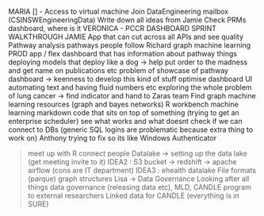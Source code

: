 MARIA [] - Access to virtual machine
Join DataEngineering mailbox (CSINSWEngineeringData)
Write down all ideas from Jamie
Check PRMs dashboard, where is it
VERONICA - PCCR DASHBOARD
SPRINT WALKTHROUGH
JAMIE
App that can cut across all APIs and see quality
Pathway analysis
pathways people follow
Richard graph machine learning
PROD app / flex dashboard that has information about pathway things
deploying models that deploy like a dog -> help put order to the madness and get name on publications etc
problem of
showcase of pathway dashboard -> keenness to develop this kind of stuff
optimise dashboard UI
automating text and having fluid numbers etc
exploring the whole problem of lung cancer -> find indicator and hand to Zaras team
Find graph machine learning resources (graph and bayes networks)
R workbench
machine learning
markdown code that sits on top of something (trying to get an enterprise scheduler)
see what works and what doesnt
check if we can connect to DBs (generic SQL logins are problematic because extra thing to work on)
Anthony trying to fix so its like Windows Authenticator

> meet up with R connect people 
Datalake -> setting up the data lake (get meeting invite to it)
IDEA2 : S3 bucket -> redshift -> apache airflow (cons are IT department)
IDEA3 : ehealth datalake
File formats (parque) graph structures
Lisa -> Data Governance
Looking after all things data governance (releasing data etc), MLD, CANDLE program to external researchers
Linked data for CANDLE (everything is in SURE)
